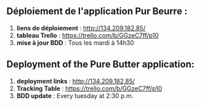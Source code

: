 Déploiement de l'application Pur Beurre :
---------------------------------
1. **liens de déploiement** : http://134.209.182.85/
2. **tableau Trello** : https://trello.com/b/GGzeC7ff/p10
3. **mise à jour BDD** : Tous les mardi à 14h30

Deployment of the Pure Butter application:
---------------------------------
1. **deployment links** : http://134.209.182.85/
2. **Tracking Table** : https://trello.com/b/GGzeC7ff/p10
3. **BDD update** : Every tuesday at 2:30 p.m.